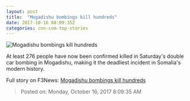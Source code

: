 ```yaml
---
layout: post
title:  "Mogadishu bombings kill hundreds"
date: 2017-10-16 08:09:35Z
categories: cnn-com-top-stories
---
```


![Mogadishu bombings kill hundreds](http://cdn.cnn.com/cnnnext/dam/assets/171014120351-04-mogadishu-somalia-explosion-super-tease.jpg)

At least 276 people have now been confirmed killed in Saturday's double car bombing in Mogadishu, making it the deadliest incident in Somalia's modern history.


Full story on F3News: [Mogadishu bombings kill hundreds](http://www.f3nws.com/n/jStHAD)

> Posted on: Monday, October 16, 2017 8:09:35 AM

